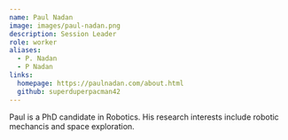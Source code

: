 ```yaml
---
name: Paul Nadan
image: images/paul-nadan.png
description: Session Leader
role: worker
aliases:
  - P. Nadan
  - P Nadan
links:
  homepage: https://paulnadan.com/about.html
  github: superduperpacman42
---
```


Paul is a PhD candidate in Robotics. His research interests include robotic mechancis and space exploration.